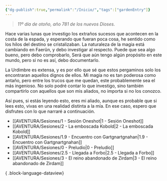 ```yaml
---
{"dg-publish":true,"permalink":"/Inicio/","tags":["gardenEntry"]}
---
```


> _11º día de otoño, año 781 de los nuevos Dioses._

Hace varias lunas que investigo los extraños sucesos que acontecen en la costa de la espada, y esperando que fueran poca cosa, he sentido como los hilos del destino se cristalizaban. La naturaleza de la magia está cambiando en Faerûn, y debo investigar al respecto. Puede que sea algo bueno, pero debo comprobarlo, Será que aún tengo algún propósito en este mundo, pero si no es así, debo documentarlo.

La Urdimbre es extensa, y es por ello que sé que estos pergaminos solo los encontraran aquellos dignos de ellos. Mi magia no es tan poderosa como antaño, pero entre los trucos que me quedan, este probablemente sea el más ingenioso. No solo podré contar lo que investigo, sino también compartirlo con aquellos que son mis aliados, no importa si no los conozco.

Así pues, si estás leyendo esto, eres mi aliado, aunque es probable que si lees esto, vivas en una realidad distinta a la mía. En ese caso, espero que disfrutes con lo que narraré a continuación.

- [[AVENTURA/Sesiones/1 - Sesión Oneshot\|1 - Sesión Oneshot]]
- [[AVENTURA/Sesiones/2 - La emboscada Kobold\|2 - La emboscada Kobold]]
- [[AVENTURA/Sesiones/1.9 - Encuentro con Gartgnartgnahan\|1.9 - Encuentro con Gartgnartgnahan]]
- [[AVENTURA/Sesiones/0 - Preludio\|0 - Preludio]]
- [[AVENTURA/Sesiones/2.5 - Llegada a Forbo\|2.5 - Llegada a Forbo]]
- [[AVENTURA/Sesiones/3 - El reino abandonado de Zirdam\|3 - El reino abandonado de Zirdam]]

{ .block-language-dataview}
